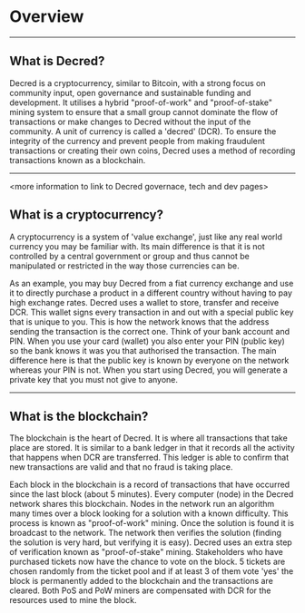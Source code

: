 # **Overview**

---

## <i class="fa icon-decred_symbol"></i> **What is Decred?**
Decred is a cryptocurrency, similar to Bitcoin, with a strong focus on community input, open governance and sustainable funding and development. It utilises a hybrid "proof-of-work" and "proof-of-stake" mining system to ensure that a small group cannot dominate the flow of transactions or make changes to Decred without the input of the community. A unit of currency is called a 'decred' (DCR). To ensure the integrity of the currency and prevent people from making fraudulent transactions or creating their own coins, Decred uses a method of recording transactions known as a blockchain.

---

<more information to link to Decred governace, tech and dev pages>

## <i class="fa icon-cryptocurrency fa-lg"></i> **What is a cryptocurrency?**
A cryptocurrency is a system of 'value exchange', just like any real world currency you may be familiar with. Its main difference is that it is not controlled by a central government or group and thus cannot be manipulated or restricted in the way those currencies can be.

As an example, you may buy Decred from a fiat currency exchange and use it to directly purchase a product in a different country without having to pay high exchange rates.
Decred uses a wallet to store, transfer and receive DCR. This wallet signs every transaction in and out with a special public key that is unique to you. This is how the network knows that the address sending the transaction is the correct one. Think of your bank account and PIN. When you use your card (wallet) you also enter your PIN (public key) so the bank knows it was you that authorised the transaction. The main difference here is that the public key is known by everyone on the network whereas your PIN is not. When you start using Decred, you will generate a private key that you must not give to anyone.

---

## <i class="fa icon-block fa-lg"></i> **What is the blockchain?**
The blockchain is the heart of Decred. It is where all transactions that take place are stored. It is similar to a bank ledger in that it records all the activity that happens when DCR are transferred. This ledger is able to confirm that new transactions are valid and that no fraud is taking place.

Each block in the blockchain is a record of transactions that have occurred since the last block (about 5 minutes). Every computer (node) in the Decred network shares this blockchain. Nodes in the network run an algorithm many times over a block looking for a solution with a known difficulty. This process is known as "proof-of-work" mining. Once the solution is found it is broadcast to the network. The network then verifies the solution (finding the solution is very hard, but verifying it is easy). Decred uses an extra step of verification known as "proof-of-stake" mining. Stakeholders who have purchased tickets now have the chance to vote on the block. 5 tickets are chosen randomly from the ticket pool and if at least 3 of them vote 'yes' the block is permanently added to the blockchain and the transactions are cleared. Both PoS and PoW miners are compensated with DCR for the resources used to mine the block.

<More information section to link to PoW and PoS guides>
